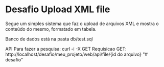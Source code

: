 

Desafio Upload XML file
========================
Segue um simples sistema que faz o upload de arquivos XML e mostra o conteúdo do mesmo, 
formatado em tabela.

Banco de dados está na pasta db/test.sql

API
Para fazer a pesquisa: curl -i -X GET 
Requisicao GET: http://localhost/desafio/meu_projeto/web/api/file/{id do arquivo}
"# desafio" 
